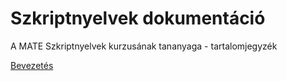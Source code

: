 # Szkriptnyelvek dokumentáció

A MATE Szkriptnyelvek kurzusának tananyaga - tartalomjegyzék

[Bevezetés](https://github.com/sandor-lokos/szkriptnyelvek_docs/intro.md)
